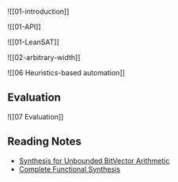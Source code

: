 

![[01-introduction]]

![[01-API]]

![[01-LeanSAT]]

![[02-arbitrary-width]]


![[06 Heuristics-based automation]]
## Evaluation
![[07 Evaluation]]


## Reading Notes
* [Synthesis for Unbounded BitVector Arithmetic](http://lara.epfl.ch/~kuncak/papers/SpielmannKuncak12SynthesisUnboundedBitvectorArithmetic.pdf)
* [Complete Functional Synthesis](https://www.cs.yale.edu/homes/piskac/papers/2010KuncakETALCompleteFunctionalSynthesis.pdf)